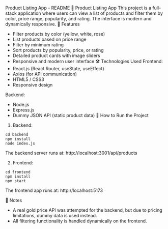 Product Listing App - README
💍 Product Listing App
This project is a full-stack application where users can view a list of products and filter them by color, price range, popularity, and rating. The interface is modern and dynamically responsive.
🚀 Features
- Filter products by color (yellow, white, rose)
- List products based on price range
- Filter by minimum rating
- Sort products by popularity, price, or rating
- Detailed product cards with image sliders
- Responsive and modern user interface
🛠️ Technologies Used
Frontend:
- React.js (React Router, useState, useEffect)
- Axios (for API communication)
- HTML5 / CSS3
- Responsive design

Backend:
- Node.js
- Express.js
- Dummy JSON API (static product data)
📂 How to Run the Project
1. Backend:
```
cd backend
npm install
node index.js
```
The backend server runs at:
http://localhost:3001/api/products

2. Frontend:
```
cd frontend
npm install
npm start
```
The frontend app runs at:
http://localhost:5173

🔖 Notes
- A real gold price API was attempted for the backend, but due to pricing limitations, dummy data is used instead.
- All filtering functionality is handled dynamically on the frontend.
